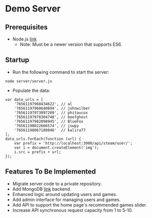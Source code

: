 # Demo Server

## Prerequisites
- Node.js [link](https://nodejs.org/)
  - Note: Must be a newer version that supports ES6.

## Startup
- Run the following command to start the server:
```
node server/server.js
```
- Populate the data:
```
var data_urls = [
	'76561197960434622', // al
	'76561197960640894', // johnwilber
	'76561197973097209', // phitaucox
	'76561197978304748', // beefghost
	'76561197982098945', // BlueFox
	'76561198022666574', // jswpy
	'76561198067180846'  // kalira77
];
data_urls.forEach(function (url) {
	var prefix = 'http://localhost:3000/api/steam/user/';
    var i = document.createElement('img');
    i.src = prefix + url;
});
```

## Features To Be Implemented
- Migrate server code to a private repository.
- Add MongoDB [link](https://www.mongodb.org/) backend.
- Enhanced logic around updating users and games.
- Add admin interface for managing users and games.
- Add API to support the home page's recommended games slider.
- Increase API synchronous request capacity from 1 to 5-10.

